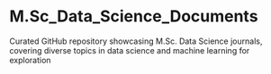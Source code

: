 # M.Sc_Data_Science_Documents
Curated GitHub repository showcasing M.Sc. Data Science journals, covering diverse topics in data science and machine learning for exploration
